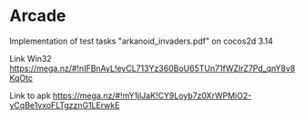 # Arcade

Implementation of test tasks "arkanoid_invaders.pdf" on cocos2d 3.14

Link Win32 https://mega.nz/#!nIFBnAyL!eyCL713Yz360BoU65TUn71fWZIrZ7Pd_qnY8v8KqOtc

Link to apk https://mega.nz/#!mY1jlJaK!CY9Loyb7z0XrWPMiO2-yCqBe1vxoFLTgzznG1LErwkE
